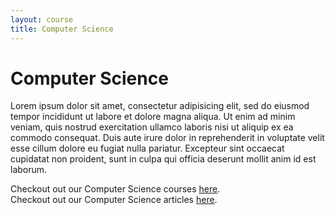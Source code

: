 ```yaml
---
layout: course
title: Computer Science
---
```


# Computer Science

Lorem ipsum dolor sit amet, consectetur adipisicing elit, sed do eiusmod
tempor incididunt ut labore et dolore magna aliqua. Ut enim ad minim veniam,
quis nostrud exercitation ullamco laboris nisi ut aliquip ex ea commodo
consequat. Duis aute irure dolor in reprehenderit in voluptate velit esse
cillum dolore eu fugiat nulla pariatur. Excepteur sint occaecat cupidatat non
proident, sunt in culpa qui officia deserunt mollit anim id est laborum.

Checkout out our Computer Science courses <a href="#" onclick="alert('This link will go to the respective YouTube channel.');">here</a>.
<br />
Checkout out our Computer Science articles <a href="#" onclick="alert('This link will go to the respective blog, if needed.');">here</a>.
